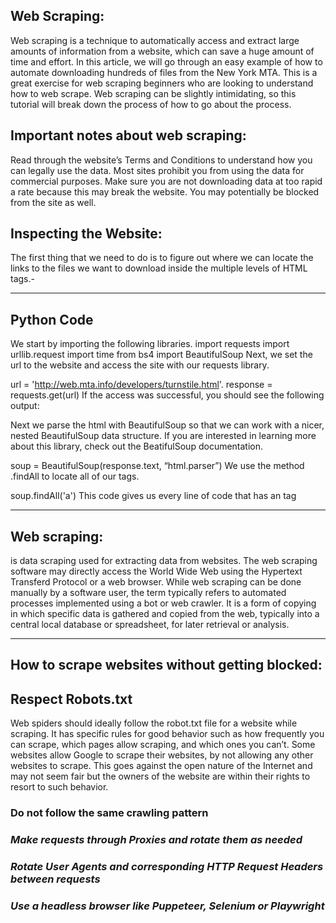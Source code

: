 ## Web Scraping:

Web scraping is a technique to automatically access and extract large amounts of information from a website, which can save a huge amount of time and effort. In this article, we will go through an easy example of how to automate downloading hundreds of files from the New York MTA. This is a great exercise for web scraping beginners who are looking to understand how to web scrape. Web scraping can be slightly intimidating, so this tutorial will break down the process of how to go about the process.

## Important notes about web scraping:

Read through the website’s Terms and Conditions to understand how you can legally use the data. Most sites prohibit you from using the data for commercial purposes.
Make sure you are not downloading data at too rapid a rate because this may break the website. You may potentially be blocked from the site as well.

## Inspecting the Website:

The first thing that we need to do is to figure out where we can locate the links to the files we want to download inside the multiple levels of HTML tags.-

------------------------------

## Python Code

We start by importing the following libraries.
import requests
import urllib.request
import time
from bs4 import BeautifulSoup
Next, we set the url to the website and access the site with our requests library.

url = 'http://web.mta.info/developers/turnstile.html'.
response = requests.get(url)
If the access was successful, you should see the following output:

Next we parse the html with BeautifulSoup so that we can work with a nicer, nested BeautifulSoup data structure. If you are interested in learning more about this library, check out the BeatifulSoup documentation.

soup = BeautifulSoup(response.text, “html.parser”)
We use the method .findAll to locate all of our <a> tags.

soup.findAll('a')
This code gives us every line of code that has an <a> tag

-------------------------------
## Web scraping:

is data scraping used for extracting data from websites. The web scraping software may directly access the World Wide Web using the Hypertext Transferd Protocol or a web browser. While web scraping can be done manually by a software user, the term typically refers to automated processes implemented using a bot or web crawler. It is a form of copying in which specific data is gathered and copied from the web, typically into a central local database or spreadsheet, for later retrieval or analysis.

----------------------

## How to scrape websites without getting blocked:

## Respect Robots.txt

Web spiders should ideally follow the robot.txt file for a website while scraping. It has specific rules for good behavior such as how frequently you can scrape, which pages allow scraping, and which ones you can’t. Some websites allow Google to scrape their websites, by not allowing any other websites to scrape. This goes against the open nature of the Internet and may not seem fair but the owners of the website are within their rights to resort to such behavior. 

### **Do not follow the same crawling pattern**

### *Make requests through Proxies and rotate them as needed*

### *Rotate User Agents and corresponding HTTP Request Headers between requests*

### *Use a headless browser like Puppeteer, Selenium or Playwright*